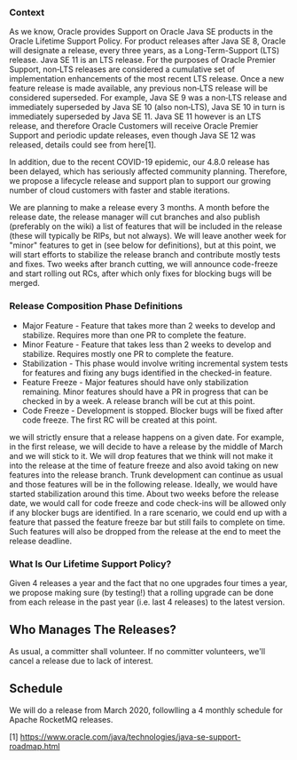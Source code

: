 ### Context 
As we know, Oracle provides Support on Oracle Java SE products in the Oracle Lifetime Support Policy. For product releases after Java SE 8, Oracle will designate a release, every three years, as a Long-Term-Support (LTS) release. Java SE 11 is an LTS release. For the purposes of Oracle Premier Support, non‑LTS releases are considered a cumulative set of implementation enhancements of the most recent LTS release. Once a new feature release is made available, any previous non‑LTS release will be considered superseded. For example, Java SE 9 was a non‑LTS release and immediately superseded by Java SE 10 (also non‑LTS), Java SE 10 in turn is immediately superseded by Java SE 11. Java SE 11 however is an LTS release, and therefore Oracle Customers will receive Oracle Premier Support and periodic update releases, even though Java SE 12 was released, details could see from here[1].

In addition, due to the recent COVID-19 epidemic, our 4.8.0 release has been delayed, which has seriously affected community planning. Therefore, we propose a lifecycle release and support plan to support our growing number of cloud customers with faster and stable iterations.


We are planning to make a release every 3 months. A month before the release date, the release manager will cut branches and also publish (preferably on the wiki) a list of features that will be included in the release (these will typically be RIPs, but not always). We will leave another week for "minor" features to get in (see below for definitions), but at this point, we will start efforts to stabilize the release branch and contribute mostly tests and fixes. Two weeks after branch cutting, we will announce code-freeze and start rolling out RCs, after which only fixes for blocking bugs will be merged.

### Release Composition Phase Definitions
 * Major Feature - Feature that takes more than 2 weeks to develop and stabilize. Requires more than one PR to complete the feature.
 * Minor Feature - Feature that takes less than 2 weeks to develop and stabilize. Requires mostly one PR to complete the feature.
 * Stabilization - This phase would involve writing incremental system tests for features and fixing any bugs identified in the checked-in feature.
 * Feature Freeze - Major features should have only stabilization remaining. Minor features should have a PR in progress that can be checked in by a week. A release branch will be cut at this point.
 * Code Freeze - Development is stopped. Blocker bugs will be fixed after code freeze. The first RC will be created at this point.

we will strictly ensure that a release happens on a given date. For example, in the first release, we will decide to have a release by the middle of March and we will stick to it.  We will drop features that we think will not make it into the release at the time of feature freeze and also avoid taking on new features into the release branch. Trunk development can continue as usual and those features will be in the following release. Ideally, we would have started stabilization around this time. About two weeks before the release date, we would call for code freeze and code check-ins will be allowed only if any blocker bugs are identified. In a rare scenario, we could end up with a feature that passed the feature freeze bar but still fails to complete on time. Such features will also be dropped from the release at the end to meet the release deadline.

### What Is Our Lifetime Support Policy?
Given 4 releases a year and the fact that no one upgrades four times a year, we propose making sure (by testing!) that a rolling upgrade can be done from each release in the past year (i.e. last 4 releases) to the latest version.

## Who Manages The Releases?
As usual, a committer shall volunteer. If no committer volunteers, we'll cancel a release due to lack of interest.

## Schedule
We will do a release from March 2020, followlling a 4 monthly schedule for Apache RocketMQ releases.


[1] https://www.oracle.com/java/technologies/java-se-support-roadmap.html